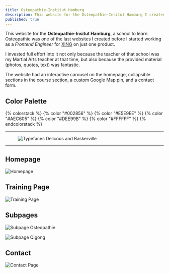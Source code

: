```yaml
---
title: Osteopathie-Institut Hamburg
description: This website for the Osteopathie-Insitut Hamburg I created in 2010.
published: true
---
```


This website for the **Osteopathie-Insitut Hamburg**, a school to learn Osteopathie was one of the last websites I created before I started working as a _Frontend Engineer_ for [XING](https://www.xing.com/) on just one product.

I invested full effort into it not only because the teacher of that school was my Martial Arts teacher at that time, but also because the provided material (photos, quotes, text) was fantastic.

The website had an interactive carousel on the homepage, collapsible sections in the course section, a custom Google Map pin, and a contact form.

## Color Palette

{% colorstack %}
{% color "#002856" %}
{% color "#E5E9EE" %}
{% color "#AEC605" %}
{% color "#DEE99B" %}
{% color "#FFFFFF" %}
{% endcolorstack %}

---

<figure class="light image-shadow">

![Typefaces Delicous and Baskerville](./images/osteopathie-hamburg-typefaces.svg)

</figure>

---

## Homepage

![Homepage](./images/osteopathie-hamburg-homepage.jpg)

## Training Page

![Training Page](./images/osteopathie-hamburg-training.jpg)

## Subpages

<div class="projects-detail-medium">

![Subpage Osteopathie](./images/osteopathie-hamburg-osteopathie.jpg)

![Subpage Qigong](./images/osteopathie-hamburg-qigong.jpg)

</div>

## Contact

![Contact Page](./images/osteopathie-hamburg-contact.jpg)
